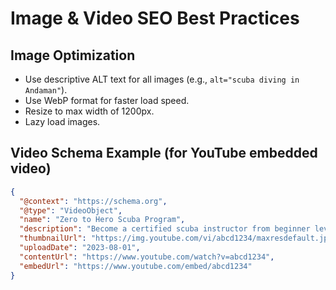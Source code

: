 # Image & Video SEO Best Practices

## Image Optimization
- Use descriptive ALT text for all images (e.g., `alt="scuba diving in Andaman"`).
- Use WebP format for faster load speed.
- Resize to max width of 1200px.
- Lazy load images.

## Video Schema Example (for YouTube embedded video)
```json
{
  "@context": "https://schema.org",
  "@type": "VideoObject",
  "name": "Zero to Hero Scuba Program",
  "description": "Become a certified scuba instructor from beginner level.",
  "thumbnailUrl": "https://img.youtube.com/vi/abcd1234/maxresdefault.jpg",
  "uploadDate": "2023-08-01",
  "contentUrl": "https://www.youtube.com/watch?v=abcd1234",
  "embedUrl": "https://www.youtube.com/embed/abcd1234"
}
```